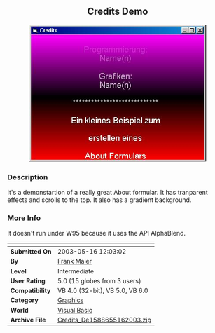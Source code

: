 ﻿<div align="center">

## Credits Demo

<img src="PIC200351612303701.jpg">
</div>

### Description

It's a demonstartion of a really great About formular. It has tranparent effects and scrolls to the top. It also has a gradient background.
 
### More Info
 
It doesn't run under W95 because it uses the API AlphaBlend.


<span>             |<span>
---                |---
**Submitted On**   |2003-05-16 12:03:02
**By**             |[Frank Maier](https://github.com/Planet-Source-Code/PSCIndex/blob/master/ByAuthor/frank-maier.md)
**Level**          |Intermediate
**User Rating**    |5.0 (15 globes from 3 users)
**Compatibility**  |VB 4\.0 \(32\-bit\), VB 5\.0, VB 6\.0
**Category**       |[Graphics](https://github.com/Planet-Source-Code/PSCIndex/blob/master/ByCategory/graphics__1-46.md)
**World**          |[Visual Basic](https://github.com/Planet-Source-Code/PSCIndex/blob/master/ByWorld/visual-basic.md)
**Archive File**   |[Credits\_De1588655162003\.zip](https://github.com/Planet-Source-Code/frank-maier-credits-demo__1-45528/archive/master.zip)








